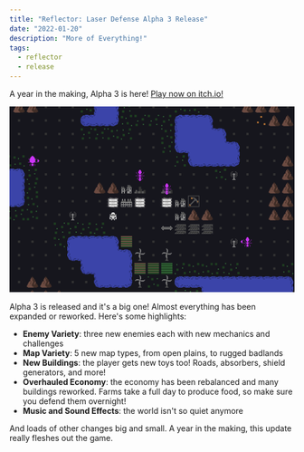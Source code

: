 ```yaml
---
title: "Reflector: Laser Defense Alpha 3 Release"
date: "2022-01-20"
description: "More of Everything!"
tags:
  - reflector
  - release
---
```


A year in the making, Alpha 3 is here! <a href="https://mscottmoore.itch.io/reflector" target="_blank" rel="noopener noreferrer">Play now on itch.io!</a>

![gif](./alpha3.gif)

Alpha 3 is released and it's a big one! Almost everything has been expanded or reworked. Here's some highlights:

- **Enemy Variety**: three new enemies each with new mechanics and challenges
- **Map Variety**: 5 new map types, from open plains, to rugged badlands
- **New Buildings**: the player gets new toys too! Roads, absorbers, shield generators, and more!
- **Overhauled Economy**: the economy has been rebalanced and many buildings reworked. Farms take a full day to produce food, so make sure you defend them overnight!
- **Music and Sound Effects**: the world isn't so quiet anymore

And loads of other changes big and small. A year in the making, this update really fleshes out the game.
